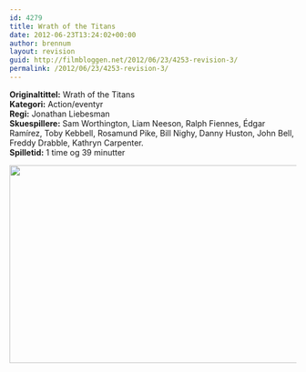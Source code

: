 ```yaml
---
id: 4279
title: Wrath of the Titans
date: 2012-06-23T13:24:02+00:00
author: brennum
layout: revision
guid: http://filmbloggen.net/2012/06/23/4253-revision-3/
permalink: /2012/06/23/4253-revision-3/
---
```

**Originaltittel:** Wrath of the Titans  
**Kategori:** Action/eventyr  
**Regi:** Jonathan Liebesman  
**Skuespillere:** Sam Worthington, Liam Neeson, Ralph Fiennes, Édgar Ramírez, Toby Kebbell, Rosamund Pike, Bill Nighy, Danny Huston, John Bell, Freddy Drabble, Kathryn Carpenter.  
**Spilletid:** 1 time og 39 minutter

<a href="http://filmbloggen.net/?attachment_id=4277" rel="attachment wp-att-4277"><img class="alignnone size-large wp-image-4277" src="http://filmbloggen.net/wp-content/uploads//2012/06/wrath-of-the-titans1-620x348.jpg" alt="" width="620" height="348" /></a>